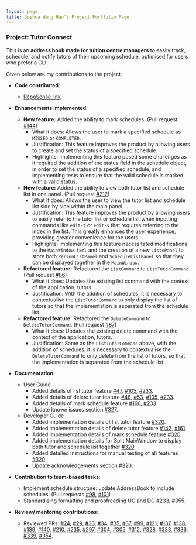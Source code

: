 ```yaml
---
layout: page
title: Joshua Weng Hao’s Project Portfolio Page
---
```


### Project: Tutor Connect

This is an **address book made for tuition centre managers** to easily track, schedule, 
and notify tutors of their upcoming schedule, optimised for users who prefer a CLI.

Given below are my contributions to the project.

* **Code contributed**: 
  * [RepoSense link](https://nus-cs2103-ay2324s1.github.io/tp-dashboard/?search=jweng88&breakdown=true)

* **Enhancements implemented**:
  * **New feature:** Added the ability to mark schedules. 
  (Pull request [#144](https://github.com/AY2324S1-CS2103T-T17-3/tp/pull/144))
    * What it does: Allows the user to mark a specified schedule as `MISSED` or `COMPLETED`.
    * Justification: This feature improves the product by allowing users to create and set the status of a specified
    schedule.
    * Highlights: Implementing this feature posed some challenges as it required the addition of the status field in 
    the schedule object, in order to set the status of a specified schedule, and implementing tests to ensure that the
    valid schedule is marked with a valid status. 
  * **New feature:** Added the ability to view both tutor list and schedule list in one panel. 
  (Pull request [#212](https://github.com/AY2324S1-CS2103T-T17-3/tp/pull/212))
    * What it does: Allows the user to view the tutor list and schedule list side by side within the main panel.
    * Justification: This feature improves the product by allowing users to easily refer to the tutor list or 
    schedule list when inputting commands like `edit-t` or `edit-s` that requires referring to the index in the list.
    This greatly enhances the user experience, providing greater convenience for the users.
    * Highlights: Implementing this feature necessitated modifications to the `MainWindow.fxml` and the creation of a 
    new `ListsPanel` to store both `PersonListPanel` and `ScheduleListPanel` so that they can be displayed together in 
    the `MainWindow`.
  * **Refactored feature:** Refactored the `ListCommand` to `ListTutorCommand`. 
  (Pull request [#86](https://github.com/AY2324S1-CS2103T-T17-3/tp/pull/86))
    * What it does: Updates the existing list command with the context of the application, tutors.
    * Justification: With the addition of schedules, it is necessary to contextualise the `ListTutorCommand` to 
    only display the list of tutors so that the implementation is separated from the schedule list.
  * **Refactored feature:** Refactored the `DeleteCommand` to `DeleteTutorCommand`.
    (Pull request [#87](https://github.com/AY2324S1-CS2103T-T17-3/tp/pull/87))
    * What it does: Updates the existing delete command with the context of the application, tutors.
    * Justification: Same as the `ListTutorCommand` above, with the addition of schedules, it is necessary to 
    contextualise the `DeleteTutorCommand` to only delete from the list of tutors, so that the implementation is
    separated from the schedule list.

* **Documentation**:
    * User Guide
        * Added details of list tutor feature [#47](https://github.com/AY2324S1-CS2103T-T17-3/tp/pull/47),
        [#105](https://github.com/AY2324S1-CS2103T-T17-3/tp/pull/105), 
        [#233](https://github.com/AY2324S1-CS2103T-T17-3/tp/pull/233).
        * Added details of delete tutor feature [#48](https://github.com/AY2324S1-CS2103T-T17-3/tp/pull/48), 
        [#53](https://github.com/AY2324S1-CS2103T-T17-3/tp/pull/53), 
        [#105](https://github.com/AY2324S1-CS2103T-T17-3/tp/pull/105),
        [#233](https://github.com/AY2324S1-CS2103T-T17-3/tp/pull/233).
        * Added details of mark schedule feature [#166](https://github.com/AY2324S1-CS2103T-T17-3/tp/pull/166), 
        [#233](https://github.com/AY2324S1-CS2103T-T17-3/tp/pull/233).
        *  Update known issues section [#327](https://github.com/AY2324S1-CS2103T-T17-3/tp/pull/327).
    * Developer Guide
        * Added implementation details of list tutor feature 
        [#320](https://github.com/AY2324S1-CS2103T-T17-3/tp/pull/320).
        * Added implementation details of delete tutor feature 
        [#142](https://github.com/AY2324S1-CS2103T-T17-3/tp/pull/142), 
        [#161](https://github.com/AY2324S1-CS2103T-T17-3/tp/pull/161).
        * Added implementation details of mark schedule feature 
        [#320](https://github.com/AY2324S1-CS2103T-T17-3/tp/pull/320).
        * Added implementation details for Split MainWindow to display both tutor and schedule list together 
        [#320](https://github.com/AY2324S1-CS2103T-T17-3/tp/pull/320).
        * Added detailed instructions for manual testing of all features 
        [#320](https://github.com/AY2324S1-CS2103T-T17-3/tp/pull/320).
        * Update acknowledgements section [#320](https://github.com/AY2324S1-CS2103T-T17-3/tp/pull/320).

* **Contribution to team-based tasks**:
    * Implement schedule structure: update AddressBook to include schedules. (Pull requests 
    [#98](https://github.com/AY2324S1-CS2103T-T17-3/tp/pull/98),
    [#101](https://github.com/AY2324S1-CS2103T-T17-3/tp/pull/101))
    * Standardising formatting and proofreading UG and DG 
    [#233](https://github.com/AY2324S1-CS2103T-T17-3/tp/pull/233),
    [#355](https://github.com/AY2324S1-CS2103T-T17-3/tp/pull/355).

* **Review/ mentoring contributions**:
    * Reviewed PRs: [#24](https://github.com/AY2324S1-CS2103T-T17-3/tp/pull/24), 
    [#29](https://github.com/AY2324S1-CS2103T-T17-3/tp/pull/29), 
    [#33](https://github.com/AY2324S1-CS2103T-T17-3/tp/pull/33),
    [#34](https://github.com/AY2324S1-CS2103T-T17-3/tp/pull/34),
    [#35](https://github.com/AY2324S1-CS2103T-T17-3/tp/pull/35),
    [#37](https://github.com/AY2324S1-CS2103T-T17-3/tp/pull/37),
    [#99](https://github.com/AY2324S1-CS2103T-T17-3/tp/pull/99),
    [#131](https://github.com/AY2324S1-CS2103T-T17-3/tp/pull/131),
    [#137](https://github.com/AY2324S1-CS2103T-T17-3/tp/pull/137),
    [#138](https://github.com/AY2324S1-CS2103T-T17-3/tp/pull/138),
    [#139](https://github.com/AY2324S1-CS2103T-T17-3/tp/pull/139),
    [#140](https://github.com/AY2324S1-CS2103T-T17-3/tp/pull/140),
    [#210](https://github.com/AY2324S1-CS2103T-T17-3/tp/pull/210),
    [#235](https://github.com/AY2324S1-CS2103T-T17-3/tp/pull/235),
    [#297](https://github.com/AY2324S1-CS2103T-T17-3/tp/pull/297),
    [#304](https://github.com/AY2324S1-CS2103T-T17-3/tp/pull/304),
    [#305](https://github.com/AY2324S1-CS2103T-T17-3/tp/pull/305),
    [#312](https://github.com/AY2324S1-CS2103T-T17-3/tp/pull/312),
    [#328](https://github.com/AY2324S1-CS2103T-T17-3/tp/pull/328),
    [#333](https://github.com/AY2324S1-CS2103T-T17-3/tp/pull/333),
    [#336](https://github.com/AY2324S1-CS2103T-T17-3/tp/pull/336),
    [#339](https://github.com/AY2324S1-CS2103T-T17-3/tp/pull/339),
    [#354](https://github.com/AY2324S1-CS2103T-T17-3/tp/pull/354).

